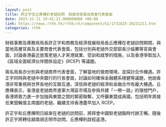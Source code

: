 ```yaml
---
layout: post
title: 許正宇及丘應樺於老撾訪問　與當地官員及商會代表會面
date: 2023-12-11 19:41:21.000000000 +08:00
link: https://news.rthk.hk/rthk/ch/component/k2/1731825-20231211.htm
categories: rthk
---
```


財經事務及庫務局局長許正宇和商務及經濟發展局局長丘應樺在老撾訪問期間，與當地高層官員及主要商會代表會面，包括分別與老撾外交部部長沙倫賽等官員會面，討論香港最近放寬老撾人才來港就業、受訓和就學的措施，以及香港爭取加入《區域全面經濟伙伴關係協定》(RCEP) 等議題。

兩名局長亦分別與老撾商界代表會面，了解當地的營商環境，並探討合作機遇。許正宇同時與老撾中央銀行的行長會面，討論如何確保金融體系穩健等議題，他說香港非常重視與世界各地的互聯互通，深信與老撾的經濟和金融合作有龐大機遇。丘應樺表示，香港是老撾商界進軍大灣區市場及參與共建「一帶一路」的理想門戶，香港將致力進一步加強與東盟之間的緊密聯繫，又呼籲東盟成員國，包括明年將接任東盟輪值主席國的老撾，繼續支持香港盡早加入 RCEP。

許正宇和丘應樺明日結束在老撾的訪問前，將拜會中國駐老撾臨時代辦王暢。隨後許正宇將轉往越南胡志明巿訪問，丘應樺則啟程返港。
